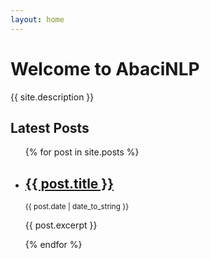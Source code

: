 ```yaml
---
layout: home
---
```


# Welcome to AbaciNLP

{{ site.description }}

## Latest Posts

<ul>
  {% for post in site.posts %}
    <li>
      <h2><a href="{{ post.url }}">{{ post.title }}</a></h2>
      <small>{{ post.date | date_to_string }}</small>
      <p>{{ post.excerpt }}</p>
    </li>
  {% endfor %}
</ul>